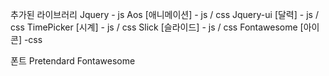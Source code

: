 추가된 라이브러리
    Jquery
        - js
    Aos                 [애니메이션]
        - js / css
    Jquery-ui           [달력]
        - js / css
    TimePicker          [시계]
        - js / css
    Slick               [슬라이드]
        - js / css
    Fontawesome         [아이콘]
        -css

폰트
    Pretendard
    Fontawesome